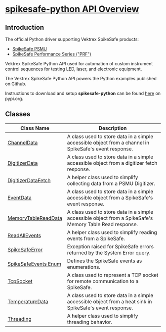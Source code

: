 # [spikesafe-python API Overview](/spikesafe_python_lib_docs/README.md)

## Introduction

The official Python driver supporting Vektrex SpikeSafe products:
- [SpikeSafe PSMU](https://www.vektrex.com/products/spikesafe-source-measure-unit/)
- [SpikeSafe Performance Series ("PRF")](https://www.vektrex.com/products/spikesafe-performance-series-precision-pulsed-current-sources/)

Vektrex SpikeSafe Python API used for automation of custom instrument control sequences for testing LED, laser, and electronic equipment.

The Vektrex SpikeSafe Python API powers the Python examples published on Github.

Instructions to download and setup **spikesafe-python** can be found [here](https://pypi.org/project/spikesafe-python/) on pypi.org.

## Classes

| Class Name | Description |
| - | - |
| [ChannelData](/spikesafe_python_lib_docs/ChannelData/README.md) | A class used to store data in a simple accessible object from a channel in SpikeSafe's event response. | 
| [DigitizerData](/spikesafe_python_lib_docs/DigitizerData/README.md) | A class used to store data in a simple accessible object from a digitizer fetch response. |
| [DigitizerDataFetch](/spikesafe_python_lib_docs/DigitizerDataFetch/README.md) | A helper class used to simplify collecting data from a PSMU Digitizer. |
| [EventData](/spikesafe_python_lib_docs/EventData/README.md) | A class used to store data in a simple accessible object from a SpikeSafe's event response. |
| [MemoryTableReadData](/spikesafe_python_lib_docs/MemoryTableReadData/README.md) | A class used to store data in a simple accessible object from a SpikeSafe's Memory Table Read response. |
| [ReadAllEvents](/spikesafe_python_lib_docs/ReadAllEvents/README.md) | A helper class used to simplify reading events from a SpikeSafe. |
| [SpikeSafeError](/spikesafe_python_lib_docs/SpikeSafeError/README.md) | Exception raised for SpikeSafe errors returned by the System Error query. |
| [SpikeSafeEvents Enum](/spikesafe_python_lib_docs/SpikeSafeEvents/README.md) | Defines the SpikeSafe events as enumerations. |
| [TcpSocket](/spikesafe_python_lib_docs/TcpSocket/README.md) | A class used to represent a TCP socket for remote communication to a SpikeSafe. |
| [TemperatureData](/spikesafe_python_lib_docs/TemperatureData/README.md) | A class used to store data in a simple accessible object from a heat sink in SpikeSafe's event response. |
| [Threading](/spikesafe_python_lib_docs/Threading/README.md) | A helper class used to simplify threading behavior. |